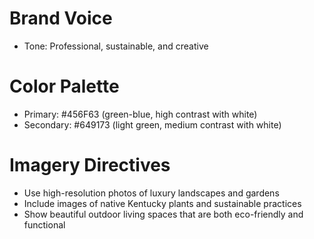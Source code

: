 # Brand Voice
- Tone: Professional, sustainable, and creative

# Color Palette
- Primary: #456F63 (green-blue, high contrast with white)
- Secondary: #649173 (light green, medium contrast with white)

# Imagery Directives
- Use high-resolution photos of luxury landscapes and gardens
- Include images of native Kentucky plants and sustainable practices
- Show beautiful outdoor living spaces that are both eco-friendly and functional